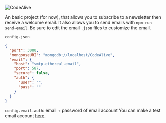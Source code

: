 ![CodeAlive](https://codea.live/img/logo.png)

An basic project (for now), that allows you to subscribe to a newsletter then receive a welcome email.
It also allows you to send emails with `npm run send-email`. Be sure to edit the email `.json` files to customize the email.

`config.json`
```json
{
  "port": 3000,
  "mongooseURI": "mongodb://localhost/CodeAlive",
  "email": {
    "host": "smtp.ethereal.email",
    "port": 587,
    "secure": false,
    "auth": {
      "user": "",
      "pass": ""
    }
  }
}
```

`config.email.auth`: email + password of email account
You can make a test email account [here](https://ethereal.email).
